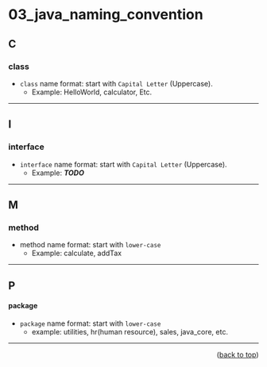 <a name="topage"></a>

# 03_java_naming_convention

## C
### class
* `class` name format: start with `Capital Letter` (Uppercase).
   * Example: HelloWorld, calculator, Etc.

-----

## I
### interface 
* `interface` name format: start with `Capital Letter` (Uppercase).
   * Example: ***TODO***

-----

## M
### method
* method name format: start with `lower-case`
   * Example: calculate, addTax

-----

## P
#### package
* `package` name format: start with `lower-case`
   * example: utilities, hr(human resource), sales, java_core, etc.

-----


<p align="right">(<a href="#topage">back to top</a>)</p>
<br/>
<br/>
